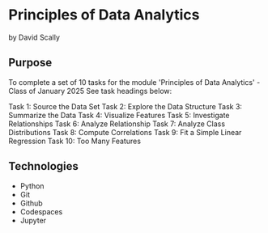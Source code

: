 # Principles of Data Analytics

by David Scally

## Purpose

To complete a set of 10 tasks for the module 'Principles of Data Analytics' - Class of January 2025
See task headings below:

Task 1: Source the Data Set
Task 2: Explore the Data Structure
Task 3: Summarize the Data
Task 4: Visualize Features
Task 5: Investigate Relationships
Task 6: Analyze Relationship
Task 7: Analyze Class Distributions
Task 8: Compute Correlations
Task 9: Fit a Simple Linear Regression
Task 10: Too Many Features

## Technologies

- Python
- Git
- Github
- Codespaces
- Jupyter